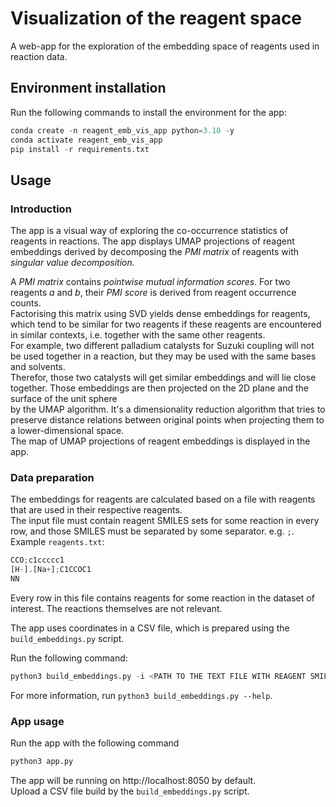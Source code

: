 # Visualization of the reagent space

A web-app for the exploration of the embedding space of reagents used in reaction data.

## Environment installation
Run the following commands to install the environment for the app:

```python
conda create -n reagent_emb_vis_app python=3.10 -y
conda activate reagent_emb_vis_app
pip install -r requirements.txt
```

## Usage

### Introduction
The app is a visual way of exploring the co-occurrence statistics of reagents in reactions.
The app displays UMAP projections of reagent embeddings derived by decomposing the _PMI matrix_ of reagents with _singular value decomposition._

A _PMI matrix_ contains _pointwise mutual information scores_. For two reagents _a_ and _b_, their _PMI score_ is derived from reagent occurrence counts.  
Factorising this matrix using SVD yields dense embeddings for reagents, which tend to be similar for two reagents if these reagents are encountered  
in similar contexts, i.e. together with the same other reagents.  
For example, two different palladium catalysts for Suzuki coupling will not be used together in a reaction, but they may be used with the same bases and solvents.  
Therefor, those two catalysts will get similar embeddings and will lie close together. Those embeddings are then projected on the 2D plane and the surface of the unit sphere  
by the UMAP algorithm. It's a dimensionality reduction algorithm that tries to preserve distance relations between original points when projecting them to a lower-dimensional space.  
The map of UMAP projections of reagent embeddings is displayed in the app.

### Data preparation
The embeddings for reagents are calculated based on a file with reagents that are used in their respective reagents.  
The input file must contain reagent SMILES sets for some reaction in every row, and those SMILES must be separated by some separator. e.g. `;`.  
Example `reagents.txt`:

```python
CCO;c1ccccc1
[H-].[Na+];C1CCOC1
NN
```
Every row in this file contains reagents for some reaction in the dataset of interest. The reactions themselves are not relevant.

The app uses coordinates in a CSV file, which is prepared using the `build_embeddings.py` script.

Run the following command:
```python
python3 build_embeddings.py -i <PATH TO THE TEXT FILE WITH REAGENT SMILES> --min_count <MINIMAL OCCURENCE COUNT FOR REAGENTS TO BE CONSIDERED> -o <PATH TO THE OUTPUT CSV FILE> -d <DIMENSONALITY OF REAGENT EMBEDDINGS>
```
For more information, run `python3 build_embeddings.py --help`.

### App usage
Run the app with the following command
```python
python3 app.py
```
The app will be running on http://localhost:8050 by default.  
Upload a CSV file build by the `build_embeddings.py` script.
